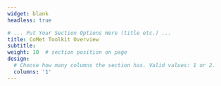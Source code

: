 ```yaml
---
widget: blank
headless: true

# ... Put Your Section Options Here (title etc.) ...
title: CoMet Toolkit Overview
subtitle: 
weight: 10  # section position on page
design:
  # Choose how many columns the section has. Valid values: 1 or 2.
  columns: '1'
---
```

<!-- Presented here is the Python CoMet Toolkit, which stands for Community Metrology toolkit, which has been developed to enable easy handling and processing of dataset error-covariance information. This toolkit aims to abstract away the complexity of dealing with uncertainties. 
There are a number of tools included in this toolkit (listed below), which are **available on [github](https://github.com/comet-toolkit)** and are **installable via pip**. More modules are planned to extend the toolkit capabilities.

The current included tools are: -->